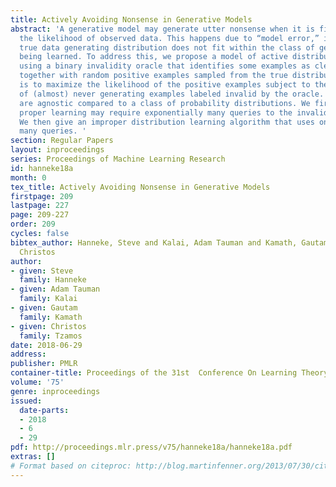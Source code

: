 ```yaml
---
title: Actively Avoiding Nonsense in Generative Models
abstract: 'A generative model may generate utter nonsense when it is fit to maximize
  the likelihood of observed data. This happens due to “model error,” i.e., when the
  true data generating distribution does not fit within the class of generative models
  being learned. To address this, we propose a model of active distribution learning
  using a binary invalidity oracle that identifies some examples as clearly invalid,
  together with random positive examples sampled from the true distribution. The goal
  is to maximize the likelihood of the positive examples subject to the constraint
  of (almost) never generating examples labeled invalid by the oracle. Guarantees
  are agnostic compared to a class of probability distributions. We first show that
  proper learning may require exponentially many queries to the invalidity oracle.
  We then give an improper distribution learning algorithm that uses only polynomially
  many queries. '
section: Regular Papers
layout: inproceedings
series: Proceedings of Machine Learning Research
id: hanneke18a
month: 0
tex_title: Actively Avoiding Nonsense in Generative Models
firstpage: 209
lastpage: 227
page: 209-227
order: 209
cycles: false
bibtex_author: Hanneke, Steve and Kalai, Adam Tauman and Kamath, Gautam and Tzamos,
  Christos
author:
- given: Steve
  family: Hanneke
- given: Adam Tauman
  family: Kalai
- given: Gautam
  family: Kamath
- given: Christos
  family: Tzamos
date: 2018-06-29
address: 
publisher: PMLR
container-title: Proceedings of the 31st  Conference On Learning Theory
volume: '75'
genre: inproceedings
issued:
  date-parts:
  - 2018
  - 6
  - 29
pdf: http://proceedings.mlr.press/v75/hanneke18a/hanneke18a.pdf
extras: []
# Format based on citeproc: http://blog.martinfenner.org/2013/07/30/citeproc-yaml-for-bibliographies/
---
```

